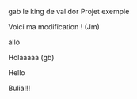 gab le king de val dor
Projet exemple

Voici ma modification ! (Jm)

allo

Holaaaaa (gb)

Hello

Bulia!!!
